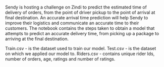 Sendy is hosting a challenge on Zindi to predict the estimated time of delivery of orders, from the point of driver pickup to the point of arrival at final destination.
An accurate arrival time prediction will help Sendy to improve their logistics and communicate an accurate time to their customers.
The notebook contains the steps taken to obtain a model that attempts to predict an accurate delivery time, from picking up a package to arriving at the final destination.

Train.csv - is the dataset used to train our model.
Test.csv - is the dataset on which we applied our model to.
Riders.csv - contains unique rider Ids, number of orders, age, ratings and number of ratings.
